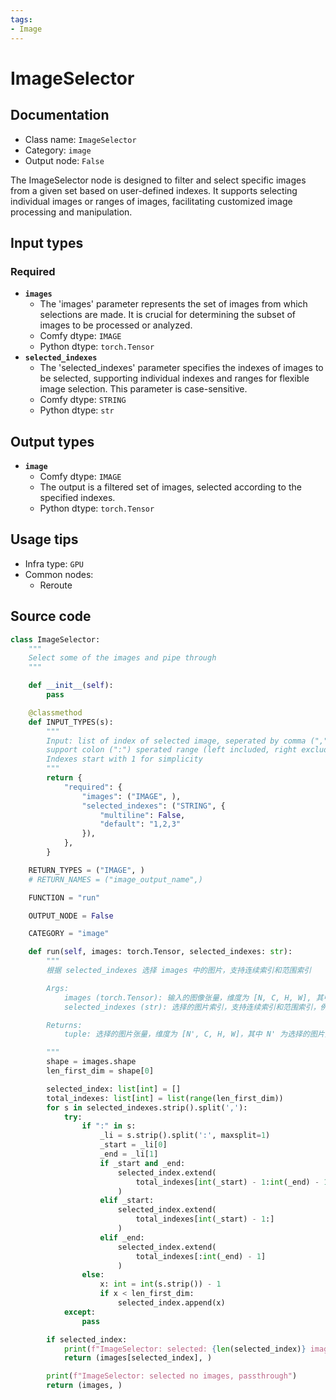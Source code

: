 ```yaml
---
tags:
- Image
---
```


# ImageSelector
## Documentation
- Class name: `ImageSelector`
- Category: `image`
- Output node: `False`

The ImageSelector node is designed to filter and select specific images from a given set based on user-defined indexes. It supports selecting individual images or ranges of images, facilitating customized image processing and manipulation.
## Input types
### Required
- **`images`**
    - The 'images' parameter represents the set of images from which selections are made. It is crucial for determining the subset of images to be processed or analyzed.
    - Comfy dtype: `IMAGE`
    - Python dtype: `torch.Tensor`
- **`selected_indexes`**
    - The 'selected_indexes' parameter specifies the indexes of images to be selected, supporting individual indexes and ranges for flexible image selection. This parameter is case-sensitive.
    - Comfy dtype: `STRING`
    - Python dtype: `str`
## Output types
- **`image`**
    - Comfy dtype: `IMAGE`
    - The output is a filtered set of images, selected according to the specified indexes.
    - Python dtype: `torch.Tensor`
## Usage tips
- Infra type: `GPU`
- Common nodes:
    - Reroute



## Source code
```python
class ImageSelector:
    """
    Select some of the images and pipe through
    """

    def __init__(self):
        pass

    @classmethod
    def INPUT_TYPES(s):
        """
        Input: list of index of selected image, seperated by comma (",")
        support colon (":") sperated range (left included, right excluded) 
        Indexes start with 1 for simplicity
        """
        return {
            "required": {
                "images": ("IMAGE", ),
                "selected_indexes": ("STRING", {
                    "multiline": False,
                    "default": "1,2,3"
                }),
            },
        }

    RETURN_TYPES = ("IMAGE", )
    # RETURN_NAMES = ("image_output_name",)

    FUNCTION = "run"

    OUTPUT_NODE = False

    CATEGORY = "image"

    def run(self, images: torch.Tensor, selected_indexes: str):
        """
        根据 selected_indexes 选择 images 中的图片，支持连续索引和范围索引

        Args:
            images (torch.Tensor): 输入的图像张量，维度为 [N, C, H, W], 其中 N 为图片数量, C 为通道数, H、W 为图片的高和宽。
            selected_indexes (str): 选择的图片索引，支持连续索引和范围索引，例如："0,2,4:6,8" 表示选择第1、3、5张和第2、4、6、8张图片。

        Returns:
            tuple: 选择的图片张量，维度为 [N', C, H, W]，其中 N' 为选择的图片数量。

        """
        shape = images.shape
        len_first_dim = shape[0]

        selected_index: list[int] = []
        total_indexes: list[int] = list(range(len_first_dim))
        for s in selected_indexes.strip().split(','):
            try:
                if ":" in s:
                    _li = s.strip().split(':', maxsplit=1)
                    _start = _li[0]
                    _end = _li[1]
                    if _start and _end:
                        selected_index.extend(
                            total_indexes[int(_start) - 1:int(_end) - 1]
                        )
                    elif _start:
                        selected_index.extend(
                            total_indexes[int(_start) - 1:]
                        )
                    elif _end:
                        selected_index.extend(
                            total_indexes[:int(_end) - 1]
                        )
                else:
                    x: int = int(s.strip()) - 1
                    if x < len_first_dim:
                        selected_index.append(x)
            except:
                pass

        if selected_index:
            print(f"ImageSelector: selected: {len(selected_index)} images")
            return (images[selected_index], )

        print(f"ImageSelector: selected no images, passthrough")
        return (images, )

```
